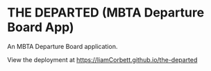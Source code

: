 # THE DEPARTED (MBTA Departure Board App)

An MBTA Departure Board application. 

View the deployment at https://liamCorbett.github.io/the-departed